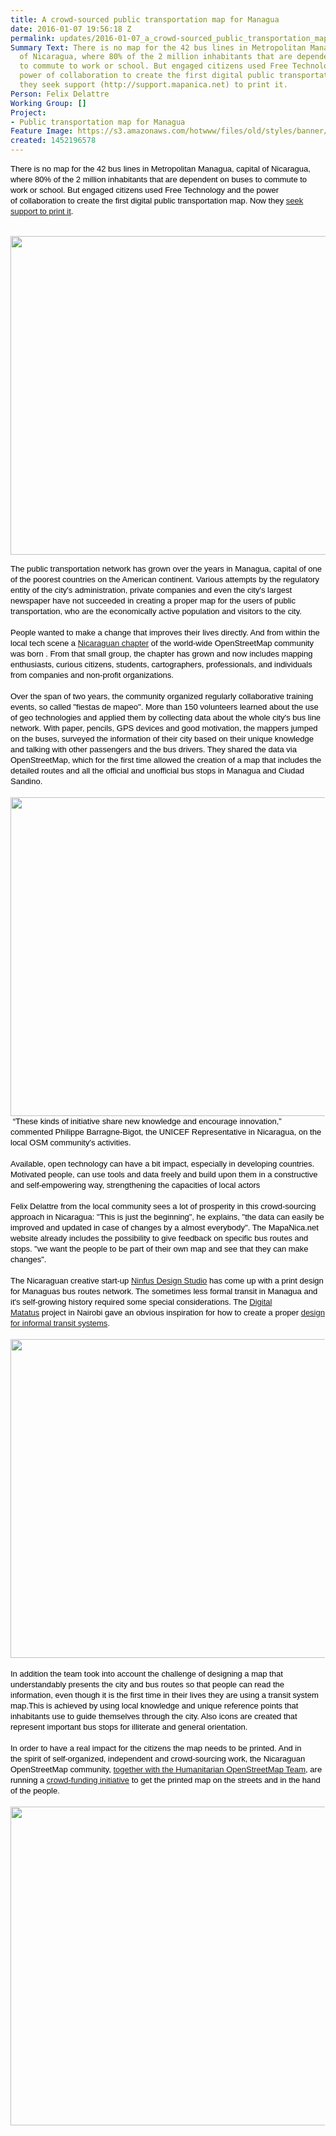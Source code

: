 ```yaml
---
title: A crowd-sourced public transportation map for Managua
date: 2016-01-07 19:56:18 Z
permalink: updates/2016-01-07_a_crowd-sourced_public_transportation_map_for_managua
Summary Text: There is no map for the 42 bus lines in Metropolitan Managua, capital
  of Nicaragua, where 80% of the 2 million inhabitants that are dependent on buses
  to commute to work or school. But engaged citizens used Free Technology and the
  power of collaboration to create the first digital public transportation map. Now
  they seek support (http://support.mapanica.net) to print it.
Person: Felix Delattre
Working Group: []
Project:
- Public transportation map for Managua
Feature Image: https://s3.amazonaws.com/hotwww/files/old/styles/banner/public/banner1.jpg
created: 1452196578
---
```


<div id="magicdomid217" class="ace-line" style="padding-right: 1px; color: #000000; font-family: Arial, sans-serif; font-size: 13px; line-height: 17px;"><span style="cursor: auto; padding-top: 0px; padding-bottom: 1px;">There is no map for the 42 bus lines in Metropolitan Managua, capital of Nicaragua, where 80% of the 2 million inhabitants that are dependent on buses to commute to work or school. But engaged citizens used Free Technology and the power of&nbsp;<span style="cursor: auto; padding-bottom: 1px;">collaboration</span>&nbsp;to create the first digital public transportation map. Now they <a href="http://support.mapanica.net" target="_blank">seek support&nbsp;</a></span><span style="cursor: auto; padding-top: 0px; padding-bottom: 1px;"><a href="http://support.mapanica.net" target="_blank">to print it</a>.</span></div><div id="magicdomid220" class="ace-line" style="padding-right: 1px; color: #000000; font-family: Arial, sans-serif; font-size: 13px; line-height: 17px;">&nbsp;</div><p><img style="vertical-align: baseline;" src="https://hotosm.org/sites/default/files/banner1.jpg" alt="" width="510"></p><div class="ace-line" style="padding-right: 1px; color: #000000; font-family: Arial, sans-serif; font-size: 13px; line-height: 17px;"><span style="cursor: auto; padding-top: 0px; padding-bottom: 1px;">The public transportation network has grown over the years in Managua, capital of one of the poorest countries on the American continent. Various attempts by the regulatory entity of the city's administration, private companies and even the city's largest newspaper have not succeeded in creating a proper map for the users of public transportation, who are the economically active population and visitors to the city.</span></div><div id="magicdomid222" class="ace-line" style="padding-right: 1px; color: #000000; font-family: Arial, sans-serif; font-size: 13px; line-height: 17px;">&nbsp;</div><div id="magicdomid223" class="ace-line" style="padding-right: 1px; color: #000000; font-family: Arial, sans-serif; font-size: 13px; line-height: 17px;"><span style="cursor: auto; padding-top: 0px; padding-bottom: 1px;">People wanted to make a change that improves their lives directly. And from within the local tech scene a <a href="http://mapanica.net" target="_blank">Nicaraguan chapter</a> of the world-wide OpenStreetMap community was born</span><span style="cursor: auto; padding-top: 0px; padding-bottom: 1px;">&nbsp;. From that small group, the chapter has grown and now includes mapping enthusiasts, curious citizens, students, cartographers,&nbsp;<span style="cursor: auto; padding-bottom: 1px;">professionals</span>, and individuals from companies and non-profit organizations.</span></div><div id="magicdomid224" class="ace-line" style="padding-right: 1px; color: #000000; font-family: Arial, sans-serif; font-size: 13px; line-height: 17px;">&nbsp;</div><div id="magicdomid225" class="ace-line" style="padding-right: 1px; color: #000000; font-family: Arial, sans-serif; font-size: 13px; line-height: 17px;"><span style="cursor: auto; padding-top: 0px; padding-bottom: 1px;">Over the span of two years, the community organized&nbsp;<span style="cursor: auto; padding-bottom: 1px;">regularly</span>&nbsp;collaborative training events, so called "fiestas de mapeo". More than 150 volunteers learned about the use of geo technologies and applied them by collecting data about the whole&nbsp;city's bus line network. With paper, pencils, GPS devices and good motivation, the mappers jumped on the buses, surveyed the information of their city based on their unique knowledge and talking with other passengers and the bus drivers. They shared the data via OpenStreetMap, which for the first time allowed the creation of a map that includes the detailed routes and all the official and unofficial bus stops in Managua and Ciudad Sandino.</span></div><div class="ace-line" style="padding-right: 1px; color: #000000; font-family: Arial, sans-serif; font-size: 13px; line-height: 17px;">&nbsp;</div><div class="ace-line" style="padding-right: 1px; color: #000000; font-family: Arial, sans-serif; font-size: 13px; line-height: 17px;"><span style="cursor: auto; padding-top: 0px; padding-bottom: 1px;"><img style="vertical-align: baseline;" src="https://hotosm.org/sites/default/files/banner2.jpg" alt="" width="510"></span></div><div id="magicdomid226" class="ace-line" style="padding-right: 1px; color: #000000; font-family: Arial, sans-serif; font-size: 13px; line-height: 17px;">&nbsp;<span style="cursor: auto; padding-top: 0px; padding-bottom: 1px;">“These kinds of initiative share new knowledge and encourage innovation,” commented Philippe Barragne-Bigot, the UNICEF Representative in Nicaragua, on the local OSM community's&nbsp;<span style="cursor: auto; padding-bottom: 1px;">activities</span>.</span></div><div id="magicdomid228" class="ace-line" style="padding-right: 1px; color: #000000; font-family: Arial, sans-serif; font-size: 13px; line-height: 17px;">&nbsp;</div><div id="magicdomid229" class="ace-line" style="padding-right: 1px; color: #000000; font-family: Arial, sans-serif; font-size: 13px; line-height: 17px;"><span style="cursor: auto; padding-top: 0px; padding-bottom: 1px;">Available, open technology can have a bit impact, especially in developing countries. Motivated people, can use tools and data freely and build upon them in a constructive and self-empowering way, strengthening the capacities of local actors&nbsp;</span></div><div id="magicdomid230" class="ace-line" style="padding-right: 1px; color: #000000; font-family: Arial, sans-serif; font-size: 13px; line-height: 17px;">&nbsp;</div><div id="magicdomid231" class="ace-line" style="padding-right: 1px; color: #000000; font-family: Arial, sans-serif; font-size: 13px; line-height: 17px;"><span style="cursor: auto; padding-top: 0px; padding-bottom: 1px;">Felix Delattre from the local community sees a lot of prosperity in this crowd-sourcing approach in Nicaragua: "This is just the beginning", he explains, "the data can easily be improved and updated in case of changes by a almost everybody". The MapaNica.net website already includes the possibility to give feedback on specific bus routes and stops. "we want the people to be part of their own map and see that they can make changes".</span></div><div id="magicdomid232" class="ace-line" style="padding-right: 1px; color: #000000; font-family: Arial, sans-serif; font-size: 13px; line-height: 17px;">&nbsp;</div><div id="magicdomid233" class="ace-line" style="padding-right: 1px; color: #000000; font-family: Arial, sans-serif; font-size: 13px; line-height: 17px;"><span style="cursor: auto; padding-top: 0px; padding-bottom: 1px;">The Nicaraguan creative start-up <a href="http://www.ninfusds.com/" target="_blank">Ninfus Design Studio</a> has come up with a print design for Managuas bus routes network. The sometimes less formal transit in Managua and it's self-growing history required some special considerations. The <a href="http://www.digitalmatatus.com/about.html" target="_blank">Digital Matatus</a></span><span style="cursor: auto; padding-top: 0px; padding-bottom: 1px;">&nbsp;project in Nairobi gave an obvious inspiration for how to create a proper <a href="http://www.citylab.com/commute/2014/02/what-informal-transit-looks-when-you-actually-map-it/8283/" target="_blank">design for informal transit systems</a>.</span><span style="cursor: auto; padding-top: 0px; padding-bottom: 1px;"><br></span></div><div class="ace-line" style="padding-right: 1px; color: #000000; font-family: Arial, sans-serif; font-size: 13px; line-height: 17px;">&nbsp;</div><div class="ace-line" style="padding-right: 1px; color: #000000; font-family: Arial, sans-serif; font-size: 13px; line-height: 17px;"><span style="cursor: auto; padding-top: 0px; padding-bottom: 1px;"><img style="vertical-align: baseline;" src="https://hotosm.org/sites/default/files/transport_map_division.jpg" alt="" width="510"></span></div><div id="magicdomid234" class="ace-line" style="padding-right: 1px; color: #000000; font-family: Arial, sans-serif; font-size: 13px; line-height: 17px;">&nbsp;</div><div id="magicdomid235" class="ace-line" style="padding-right: 1px; color: #000000; font-family: Arial, sans-serif; font-size: 13px; line-height: 17px;"><span style="cursor: auto; padding-top: 0px; padding-bottom: 1px;">In addition the team took into account the challenge of designing a map that understandably presents the city and bus routes so that people can read the information, even though it is the first time in their lives they are using a transit system map.This is achieved by using local knowledge and unique reference points that inhabitants use to guide themselves through the city. Also icons are created that represent important bus stops for illiterate and general orientation.</span></div><div id="magicdomid236" class="ace-line" style="padding-right: 1px; color: #000000; font-family: Arial, sans-serif; font-size: 13px; line-height: 17px;">&nbsp;</div><div id="magicdomid237" class="ace-line" style="padding-right: 1px; color: #000000; font-family: Arial, sans-serif; font-size: 13px; line-height: 17px;"><span style="cursor: auto; padding-top: 0px; padding-bottom: 1px;">In order to have a real impact for the citizens the map needs to be printed. And in the&nbsp;<span style="cursor: auto; padding-bottom: 1px;">spirit</span>&nbsp;of self-organized, independent and crowd-sourcing work, the Nicaraguan OpenStreetMap community, <a href="https://hotosm.org/projects/public_transportation_map_for_managua">together with the Humanitarian OpenStreetMap Team</a></span><span style="cursor: auto; padding-top: 0px; padding-bottom: 1px;">, are running a <a href="http://support.mapanica.net" target="_blank">crowd-funding initiative</a> to get the printed map on the streets and in the hand of the people.<br></span></div><div class="ace-line" style="padding-right: 1px; color: #000000; font-family: Arial, sans-serif; font-size: 13px; line-height: 17px;">&nbsp;</div><div class="ace-line" style="padding-right: 1px; color: #000000; font-family: Arial, sans-serif; font-size: 13px; line-height: 17px;"><span style="cursor: auto; padding-top: 0px; padding-bottom: 1px;"><img style="vertical-align: baseline;" src="https://hotosm.org/sites/default/files/banner3.jpg" alt="" width="510"></span></div>
